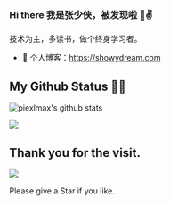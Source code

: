 ### Hi there 我是张少侠，被发现啦 👋✌️


技术为主，多读书，做个终身学习者。

- 🍓 个人博客：https://showydream.com

## My Github Status 👨‍💻‍

![piexlmax's github stats](https://github-readme-stats.vercel.app/api?username=zhxqc&show_icons=true&theme=radical)


![](https://activity-graph.herokuapp.com/graph?username=zhxqc&theme=react-dark)

## Thank you for the visit.

![](http://profile-counter.glitch.me/zhxqc/count.svg)

Please give a Star if you like.
